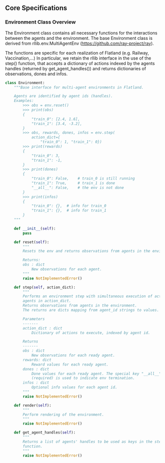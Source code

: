 ## Core Specifications

### Environment Class Overview

The Environment class contains all necessary functions for the interactions between the agents and the environment. The base Environment class is derived from rllib.env.MultiAgentEnv (https://github.com/ray-project/ray).

The functions are specific for each realization of Flatland (e.g. Railway, Vaccination,...)
In particular, we retain the rllib interface in the use of the step() function, that accepts a dictionary of actions indexed by the agents handles (returned by get_agent_handles()) and returns dictionaries of observations, dones and infos.

```python
class Environment:
    """Base interface for multi-agent environments in Flatland.

    Agents are identified by agent ids (handles).
    Examples:
        >>> obs = env.reset()
        >>> print(obs)
        {
            "train_0": [2.4, 1.6],
            "train_1": [3.4, -3.2],
        }
        >>> obs, rewards, dones, infos = env.step(
            action_dict={
                "train_0": 1, "train_1": 0})
        >>> print(rewards)
        {
            "train_0": 3,
            "train_1": -1,
        }
        >>> print(dones)
        {
            "train_0": False,    # train_0 is still running
            "train_1": True,     # train_1 is done
            "__all__": False,    # the env is not done
        }
        >>> print(infos)
        {
            "train_0": {},  # info for train_0
            "train_1": {},  # info for train_1
        }
    """

    def __init__(self):
        pass

    def reset(self):
        """
        Resets the env and returns observations from agents in the environment.

        Returns:
        obs : dict
            New observations for each agent.
        """
        raise NotImplementedError()

    def step(self, action_dict):
        """
        Performs an environment step with simultaneous execution of actions for
        agents in action_dict.
        Returns observations from agents in the environment.
        The returns are dicts mapping from agent_id strings to values.

        Parameters
        -------
        action_dict : dict
            Dictionary of actions to execute, indexed by agent id.

        Returns
        -------
        obs : dict
            New observations for each ready agent.
        rewards: dict
            Reward values for each ready agent.
        dones : dict
            Done values for each ready agent. The special key "__all__"
            (required) is used to indicate env termination.
        infos : dict
            Optional info values for each agent id.
        """
        raise NotImplementedError()

    def render(self):
        """
        Perform rendering of the environment.
        """
        raise NotImplementedError()

    def get_agent_handles(self):
        """
        Returns a list of agents' handles to be used as keys in the step()
        function.
        """
        raise NotImplementedError()

```
